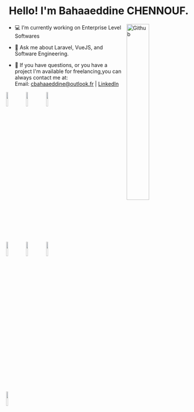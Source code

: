 <h1 align="center">Hello! I'm Bahaaeddine CHENNOUF.</h1> 

<a href="https://github.com//"><img width="35%" align="right" alt="Github" src="https://github.com/TheDudeThatCode/TheDudeThatCode/blob/master/Assets/Developer.gif" /></a>


- 💻 I’m currently working on Enterprise Level Softwares

- 💬 Ask me about Laravel, VueJS, and Software Engineering.

- 💼 If you have questions, or you have a project I'm available for freelancing,you can always contact me at: <br>
   Email: cbahaaeddine@outlook.fr | <a href="https://www.linkedin.com/in/bahaa-eddine-1a92b0197/">LinkedIn</a>
   
<code><img width="10%" src="https://www.vectorlogo.zone/logos/laravel/laravel-ar21.svg"></code>
<code><img width="10%" src="https://www.vectorlogo.zone/logos/mysql/mysql-ar21.svg"></code>
<code><img width="10%" src="https://www.vectorlogo.zone/logos/vuejs/vuejs-ar21.svg"></code>
<br><br>
<code><img width="10%" src="https://www.vectorlogo.zone/logos/javascript/javascript-ar21.svg"></code>
<code><img width="10%" src="https://www.vectorlogo.zone/logos/oracle/oracle-ar21.svg"></code>
<code><img width="10%" src="https://www.vectorlogo.zone/logos/nuxtjs/nuxtjs-ar21.svg"></code>
<br><br>
<code><img width="10%" src="https://www.vectorlogo.zone/logos/getbootstrap/getbootstrap-ar21.svg"></code>


<!--
**Bahaaeddine/Bahaaeddine** is a ✨ _special_ ✨ repository because its `README.md` (this file) appears on your GitHub profile.

Here are some ideas to get you started:

- 🔭 I’m currently working on ...
- 🌱 I’m currently learning ...
- 👯 I’m looking to collaborate on ...
- 🤔 I’m looking for help with ...
- 💬 Ask me about ...
- 📫 How to reach me: ...
- 😄 Pronouns: ...
- ⚡ Fun fact: ...
-->
